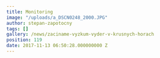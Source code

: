 ```yaml
---
title: Monitoring
image: "/uploads/a_DSCN0248_2000.JPG"
author: stepan-zapotocny
tags: []
gallery: /news/zaciname-vyzkum-vyder-v-krusnych-horach
position: 119
date: 2017-11-13 06:50:28.000000000 Z
---
```

